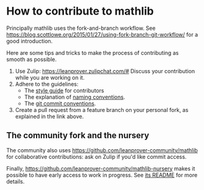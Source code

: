 # How to contribute to mathlib

Principally mathlib uses the fork-and-branch workflow. See
https://blog.scottlowe.org/2015/01/27/using-fork-branch-git-workflow/
for a good introduction.

Here are some tips and tricks
to make the process of contributing as smooth as possible.

1. Use Zulip: https://leanprover.zulipchat.com/#
   Discuss your contribution while you are working on it.
2. Adhere to the guidelines:
   - The [style guide](docs/style.md) for contributors
   - The explanation of [naming conventions](docs/naming.md).
   - The [git commit conventions](https://github.com/leanprover/lean/blob/master/doc/commit_convention.md).
3. Create a pull request from a feature branch on your personal fork,
   as explained in the link above.


## The community fork and the nursery

The community also uses https://github.com/leanprover-community/mathlib
for collaborative contributions: ask on Zulip if you'd like commit access.

Finally, https://github.com/leanprover-community/mathlib-nursery
makes it possible to have early access to work in progress.
See [its README](https://github.com/leanprover-community/mathlib-nursery/blob/master/README.md)
for more details.

